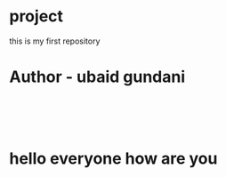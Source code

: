 # project
this is my first repository
<br>
<h1>Author - ubaid gundani<h1>
<br>
<h1>hello everyone how are you<h1>
